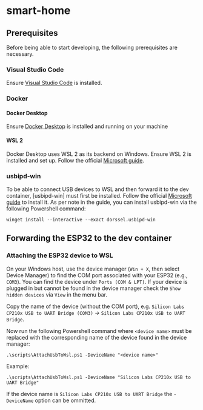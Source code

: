 # smart-home
## Prerequisites

Before being able to start developing, the following prerequisites are necessary.

### Visual Studio Code
Ensure [Visual Studio Code](https://code.visualstudio.com/) is installed.

### Docker
#### Docker Desktop
Ensure [Docker Desktop](https://www.docker.com/products/docker-desktop/) is installed and running on your machine

#### WSL 2
Docker Desktop uses WSL 2 as its backend on Windows. Ensure WSL 2 is installed and set up.
Follow the official [Microsoft guide](https://learn.microsoft.com/en-us/windows/wsl/install).

### usbipd-win
To be able to connect USB devices to WSL and then forward it to the dev container, [usbipd-win] must first be installed. Follow the official [Microsoft guide](https://learn.microsoft.com/en-us/windows/wsl/connect-usb) to install it.
As per note in the guide, you can install usbipd-win via the following Powershell command:
```shell
winget install --interactive --exact dorssel.usbipd-win
```

## Forwarding the ESP32 to the dev container
### Attaching the ESP32 device to WSL
On your Windows host, use the device manager (`Win + X`, then select Device Manager) to find the COM port associated with your ESP32 (e.g., `COM3`). You can find the device under `Ports (COM & LPT)`. If your device is plugged in but cannot be found in the device manager check the `Show hidden devices` via `View` in the menu bar.

Copy the name of the device (without the COM port), e.g. `Silicon Labs CP210x USB to UART Bridge (COM3)` -> `Silicon Labs CP210x USB to UART Bridge`.

Now run the following Powershell command where `<device name>` must be replaced with the corresponding name of the device found in the device manager:
```shell
.\scripts\AttachUsbToWsl.ps1 -DeviceName "<device name>"
```
Example:
```shell
.\scripts\AttachUsbToWsl.ps1 -DeviceName "Silicon Labs CP210x USB to UART Bridge"
```
If the device name is `Silicon Labs CP210x USB to UART Bridge` the `-DeviceName` option can be ommitted.